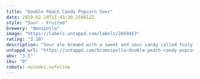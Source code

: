 ```yaml
---
title: "Double Peach Candy Popcorn Sour"
date: 2019-02-10T11:43:30.250812Z
style: "Sour - Fruited"
brewery: "Omnipollo"
image: "https://labels.untappd.com/labels/2669453"
rating: "3.18"
description: "Sour ale brewed with a sweet and sour candy called fuzzy peach and popcorn."
untappd_url: "https://untappd.com/b/omnipollo-double-peach-candy-popcorn-sour/2669453"
abv: "3.5"
ibu: "0"
robots: noindex,nofollow
---
```

